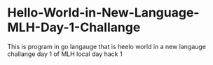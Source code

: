 # Hello-World-in-New-Language-MLH-Day-1-Challange
This is program in go langauge that is heelo world in a new langauge challange day 1 of MLH local day hack 1
